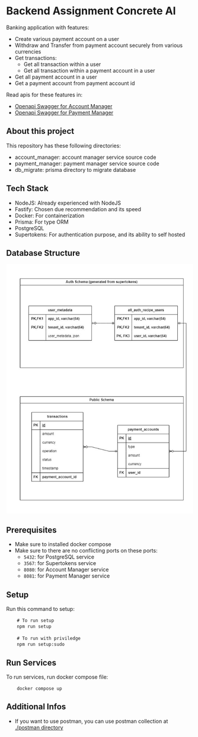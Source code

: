 # Backend Assignment Concrete AI
Banking application with features:
- Create various payment account on a user
- Withdraw and Transfer from payment account securely from various currencies
- Get transactions:
  - Get all transaction within a user
  - Get all transaction within a payment account in a user
- Get all payment account in a user
- Get a payment account from payment account id

Read apis for these features in:
- [Openapi Swagger for Account Manager](/account_manager/openapi.yaml)
- [Openapi Swagger for Payment Manager](/payment_manager/openapi.yaml)


## About this project
This repository has these following directories:
- account_manager: account manager service source code
- payment_manager: payment manager service source code
- db_migrate: prisma directory to migrate database

## Tech Stack
- NodeJS: Already experienced with NodeJS
- Fastify: Chosen due recommendation and its speed
- Docker: For containerization
- Prisma: For type ORM
- PostgreSQL
- Supertokens: For authentication purpose, and its ability to self hosted

## Database Structure
![ERD](/docs/ERD.jpg)

## Prerequisites
- Make sure to installed docker compose
- Make sure to there are no conflicting ports on these ports:
    - `5432`: for PostgreSQL service
    - `3567`: for Supertokens service
    - `8080`: for Account Manager service
    - `8081`: for Payment Manager service

## Setup
Run this command to setup:
```
    # To run setup
    npm run setup

    # To run with priviledge
    npm run setup:sudo
```

## Run Services
To run services, run docker compose file:
```
    docker compose up
```

## Additional Infos
- If you want to use postman, you can use postman collection at [./postman directory](/postman)